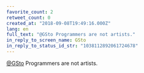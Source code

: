 ```yaml
---
favorite_count: 2
retweet_count: 0
created_at: "2018-09-08T19:49:16.000Z"
lang: en
full_text: "@GSto Programmers are not artists."
in_reply_to_screen_name: GSto
in_reply_to_status_id_str: "1038112892061724678"
---
```


[@GSto](https://twitter.com/GSto) Programmers are not artists.
